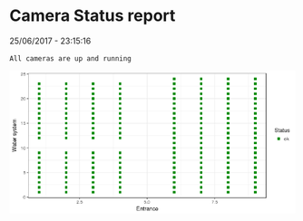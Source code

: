 Camera Status report
================
25/06/2017 - 23:15:16

    All cameras are up and running

![](camreport_files/figure-markdown_github/unnamed-chunk-2-1.png)
